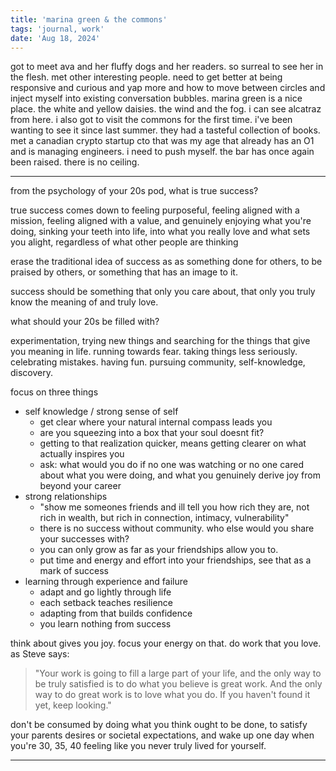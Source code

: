 ```yaml
---
title: 'marina green & the commons'
tags: 'journal, work'
date: 'Aug 18, 2024'
---
```


got to meet ava and her fluffy dogs and her readers. so surreal to see her in the flesh. met other interesting people. need to get better at being responsive and curious and yap more and how to move between circles and inject myself into existing conversation bubbles. marina green is a nice place. the white and yellow daisies. the wind and the fog. i can see alcatraz from here. i also got to visit the commons for the first time. i've been wanting to see it since last summer. they had a tasteful collection of books. met a canadian crypto startup cto that was my age that already has an O1 and is managing engineers. i need to push myself. the bar has once again been raised. there is no ceiling.

---

from the psychology of your 20s pod, what is true success?

true success comes down to feeling purposeful, feeling aligned with a mission, feeling aligned with a value, and genuinely enjoying what you're doing, sinking your teeth into life, into what you really love and what sets you alight, regardless of what other people are thinking

erase the traditional idea of success as as something done for others, to be praised by others, or something that has an image to it.

success should be something that only you care about, that only you truly know the meaning of and truly love.

what should your 20s be filled with?

experimentation, trying new things and searching for the things that give you meaning in life. running towards fear. taking things less seriously. celebrating mistakes. having fun. pursuing community, self-knowledge, discovery.

focus on three things

- self knowledge / strong sense of self
  - get clear where your natural internal compass leads you
  - are you squeezing into a box that your soul doesnt fit?
  - getting to that realization quicker, means getting clearer on what actually inspires you
  - ask: what would you do if no one was watching or no one cared about what you were doing, and what you genuinely derive joy from beyond your career
- strong relationships
  - "show me someones friends and ill tell you how rich they are, not rich in wealth, but rich in connection, intimacy, vulnerability"
  - there is no success without community. who else would you share your successes with?
  - you can only grow as far as your friendships allow you to.
  - put time and energy and effort into your friendships, see that as a mark of success
- learning through experience and failure
  - adapt and go lightly through life
  - each setback teaches resilience
  - adapting from that builds confidence
  - you learn nothing from success

think about gives you joy. focus your energy on that. do work that you love. as Steve says:

> "Your work is going to fill a large part of your life, and the only way to be truly satisfied is to do what you believe is great work. And the only way to do great work is to love what you do. If you haven't found it yet, keep looking."

don't be consumed by doing what you think ought to be done, to satisfy your parents desires or societal expectations, and wake up one day when you're 30, 35, 40 feeling like you never truly lived for yourself.

---
